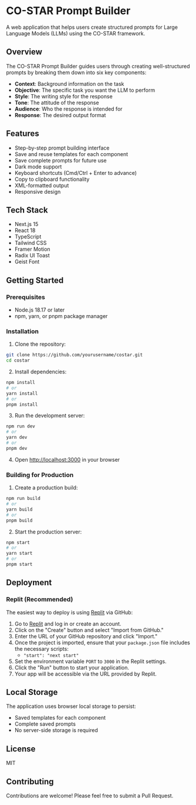 # CO-STAR Prompt Builder

A web application that helps users create structured prompts for Large Language Models (LLMs) using the CO-STAR framework.

## Overview

The CO-STAR Prompt Builder guides users through creating well-structured prompts by breaking them down into six key components:

- **Context**: Background information on the task
- **Objective**: The specific task you want the LLM to perform
- **Style**: The writing style for the response
- **Tone**: The attitude of the response
- **Audience**: Who the response is intended for
- **Response**: The desired output format

## Features

- Step-by-step prompt building interface
- Save and reuse templates for each component
- Save complete prompts for future use
- Dark mode support
- Keyboard shortcuts (Cmd/Ctrl + Enter to advance)
- Copy to clipboard functionality
- XML-formatted output
- Responsive design

## Tech Stack

- Next.js 15
- React 18
- TypeScript
- Tailwind CSS
- Framer Motion
- Radix UI Toast
- Geist Font

## Getting Started

### Prerequisites

- Node.js 18.17 or later
- npm, yarn, or pnpm package manager

### Installation

1. Clone the repository:
```bash
git clone https://github.com/yourusername/costar.git
cd costar
```

2. Install dependencies:
```bash
npm install
# or
yarn install
# or
pnpm install
```

3. Run the development server:
```bash
npm run dev
# or
yarn dev
# or
pnpm dev
```

4. Open [http://localhost:3000](http://localhost:3000) in your browser

### Building for Production

1. Create a production build:
```bash
npm run build
# or
yarn build
# or
pnpm build
```

2. Start the production server:
```bash
npm start
# or
yarn start
# or
pnpm start
```

## Deployment

### Replit (Recommended)
The easiest way to deploy is using [Replit](https://replit.com) via GitHub:

1. Go to [Replit](https://replit.com) and log in or create an account.
2. Click on the "Create" button and select "Import from GitHub."
3. Enter the URL of your GitHub repository and click "Import."
4. Once the project is imported, ensure that your `package.json` file includes the necessary scripts:
   - `"start": "next start"`
5. Set the environment variable `PORT` to `3000` in the Replit settings.
6. Click the "Run" button to start your application.
7. Your app will be accessible via the URL provided by Replit.

## Local Storage

The application uses browser local storage to persist:
- Saved templates for each component
- Complete saved prompts
- No server-side storage is required

## License

MIT

## Contributing

Contributions are welcome! Please feel free to submit a Pull Request.